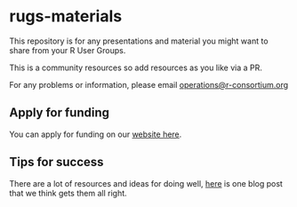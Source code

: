 # rugs-materials
This repository is for any presentations and material you might want to share from your R User Groups.

This is a community resources so add resources as you like via a PR.

For any problems or information, please email [operations@r-consortium.org](operations@r-consortium.org)


## Apply for funding

You can apply for funding on our [website here](https://www.r-consortium.org/all-projects/r-user-group-support-program).


## Tips for success

There are a lot of resources and ideas for doing well, [here](https://blog.revolutionanalytics.com/tips-on-starting-an-r-user-group.html) is one blog post that we think gets them all right.
